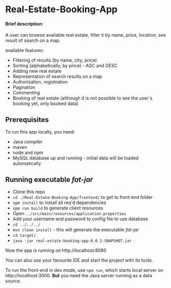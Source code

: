 # Real-Estate-Booking-App

#### Brief description:

A user can browse available real estate, filter it by name, price, location, see result of search on a map.

available features:


- Filtering of results (by name, city, price)
- Sorting (alphabetically, by price) - ASC and DESC
- Adding new real estate
- Representation of search results on a map
- Authorization, registration
- Pagination
- Commenting
- Booking of real estate (although it is not possible to see the user`s booking yet, only booked data)

## Prerequisites

To run this app locally, you need:

- Java compiler
- maven
- node and npm
- MySQL database up and running - initial data will be loaded automatically

## Running executable *fat-jar*

- Clone this repo
- `cd ./Real-Estate-Booking-App/frontend/` to get to front end folder
- `npm install` to install all req'd dependencies
- `npm run build` to generate client resources
- Open `../src/main/resources/application.properties`
- Add your username and password to config file to use database
- `cd ../../../`
- `mvn clean install` - this will generate the executable *fat-jar*
- `cd target/`
- `java -jar real-estate-booking-app-0.0.1-SNAPSHOT.jar`

Now the app is running on http://localhost:8080

You can also use your favourite IDE and start the project with its tools.

To run the front-end in dev mode, use `npm run`, which starts local server on http://localhost:3000. **But** you need the Java server running as a data source.